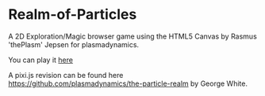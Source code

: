 Realm-of-Particles
==================

A 2D Exploration/Magic browser game using the HTML5 Canvas by Rasmus 'thePlasm' Jepsen for plasmadynamics.

You can play it [here](http://plasmadynamics.github.io/Realm-of-Particles)

A pixi.js revision can be found here https://github.com/plasmadynamics/the-particle-realm by George White.
